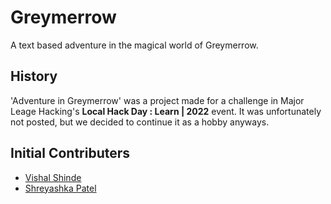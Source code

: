 # Greymerrow
A text based adventure in the magical world of Greymerrow.

## History
'Adventure in Greymerrow' was a project made for a challenge in Major Leage Hacking's **Local Hack Day : Learn | 2022** event. It was unfortunately not posted, but we decided to continue it as a hobby anyways. 

## Initial Contributers

- [Vishal Shinde](https://github.com/vishal-codes)
- [Shreyashka Patel](https://github.com/ShreyashkaPatel)
